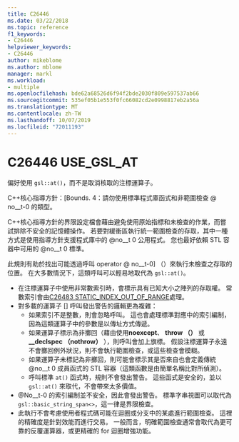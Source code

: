 ```yaml
---
title: C26446
ms.date: 03/22/2018
ms.topic: reference
f1_keywords:
- C26446
helpviewer_keywords:
- C26446
author: mikeblome
ms.author: mblome
manager: markl
ms.workload:
- multiple
ms.openlocfilehash: bde62a68526d6f94f2bde2030f809e597537ab66
ms.sourcegitcommit: 535ef05b1e553f0fc66082cd2e0998817eb2a56a
ms.translationtype: MT
ms.contentlocale: zh-TW
ms.lasthandoff: 10/07/2019
ms.locfileid: "72011193"
---
```

# <a name="c26446-use_gsl_at"></a>C26446 USE_GSL_AT

偏好使用 `gsl::at()`，而不是取消核取的注標運算子。

C++核心指導方針：[Bounds. 4：請勿使用標準程式庫函式和非範圍檢查 @ no__t-0 的類型。

C++核心指導方針的界限設定檔會藉由避免使用原始指標和未檢查的作業，而嘗試排除不安全的記憶體操作。 若要對緩衝區執行統一範圍檢查的存取，其中一種方式是使用指導方針支援程式庫中的 @no__t 0 公用程式。 您也最好依賴 STL 容器中可用的 @no__t 0 標準。

此規則有助於找出可能透過呼叫 operator @ no__t-0] （）來執行未檢查之存取的位置。 在大多數情況下，這類呼叫可以輕易地取代為 `gsl::at()`。

- 在注標運算子中使用非常數索引時，會標示具有已知大小之陣列的存取權。 常數索引會由[C26483 STATIC_INDEX_OUT_OF_RANGE](c26483.md)處理。
- 對多載的運算子 [] 呼叫發出警告的邏輯更為複雜：
  - 如果索引不是整數，則會忽略呼叫。 這也會處理標準對應中的索引編制，因為這類運算子中的參數是以傳址方式傳遞。
  - 如果運算子標示為非擲回（藉由使用**noexcept**、 **throw （）** 或 **__declspec （nothrow）** ），則呼叫會加上旗標。 假設注標運算子永遠不會擲回例外狀況，則不會執行範圍檢查，或這些檢查會模糊。
  - 如果運算子未標記為非擲回，則可能會標示其是否來自也會定義傳統 @no__t 0 成員函式的 STL 容器（這類函數是由簡單名稱比對所偵測）。
  - 呼叫標準 `at()` 函式時，規則不會發出警告。 這些函式是安全的，並以 `gsl::at()` 來取代，不會帶來太多價值。
- @No__t-0 的索引編制並不安全，因此會發出警告。 標準字串視圖可以取代為 `gsl::basic_string_span<>`，這一律是界限檢查。
- 此執行不會考慮使用者程式碼可能在迴圈或分支中的某處進行範圍檢查。 這裡的精確度是針對效能而進行交易。 一般而言，明確範圍檢查通常會取代為更可靠的反覆運算器，或更精確的 for 迴圈增強功能。
